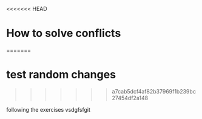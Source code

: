 <<<<<<< HEAD
# How to solve conflicts
=======
# test random changes
>>>>>>> a7cab5dcf4af82b37969f1b239bc27454df2a148

following the exercises
vsdgfsfgit 
